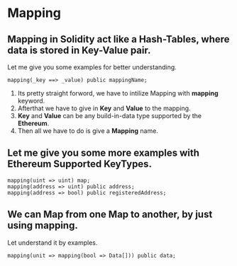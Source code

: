 # Mapping

## Mapping in **Solidity** act like a **Hash-Tables**, where data is stored in **Key-Value** pair.

Let me give you some examples for better understanding.

```solidity
mapping(_key ==> _value) public mappingName;
```

1. Its pretty straight forword, we have to intilize Mapping with **mapping** keyword.
2. Afterthat we have to give in **Key** and **Value** to the mapping.
3. **Key** and **Value** can be any build-in-data type supported by the **Ethereum**.
4. Then all we have to do is give a **Mapping** name.

## Let me give you some more examples with Ethereum Supported KeyTypes.

```solidity
mapping(uint => uint) map;
mapping(address => uint) public address;
mapping(address => bool) public registeredAddress;
```

## We can Map from one Map to another, by just using **mapping**.

Let understand it by examples.

```solidity
mapping(unit => mapping(bool => Data[])) public data;
```
